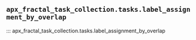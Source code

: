 ## `apx_fractal_task_collection.tasks.label_assignment_by_overlap`

::: apx_fractal_task_collection.tasks.label_assignment_by_overlap

